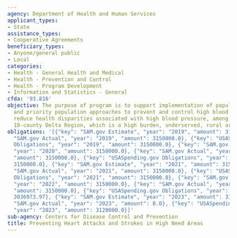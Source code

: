 ```yaml
---
agency: Department of Health and Human Services
applicant_types:
- State
assistance_types:
- Cooperative Agreements
beneficiary_types:
- Anyone/general public
- Local
categories:
- Health - General Health and Medical
- Health - Prevention and Control
- Health - Program Development
- Information and Statistics - General
cfda: '93.816'
objective: The purpose of program is to support implementation of population-wide
  and priority population approaches to prevent and control high blood pressure, and
  reduce health disparities associated with high blood pressure, among adults in Mississippi's
  18-county Delta Region, which is a high burden, underserved, rural area.
obligations: '[{"key": "SAM.gov Estimate", "year": "2019", "amount": 3150000.0}, {"key":
  "SAM.gov Actual", "year": "2019", "amount": 3150000.0}, {"key": "USASpending.gov
  Obligations", "year": "2019", "amount": 3150000.0}, {"key": "SAM.gov Estimate",
  "year": "2020", "amount": 3150000.0}, {"key": "SAM.gov Actual", "year": "2020",
  "amount": 3150000.0}, {"key": "USASpending.gov Obligations", "year": "2020", "amount":
  3150000.0}, {"key": "SAM.gov Estimate", "year": "2021", "amount": 3150000.0}, {"key":
  "SAM.gov Actual", "year": "2021", "amount": 3150000.0}, {"key": "USASpending.gov
  Obligations", "year": "2021", "amount": 3150000.0}, {"key": "SAM.gov Estimate",
  "year": "2022", "amount": 3150000.0}, {"key": "SAM.gov Actual", "year": "2022",
  "amount": 3150000.0}, {"key": "USASpending.gov Obligations", "year": "2022", "amount":
  3036973.97}, {"key": "SAM.gov Estimate", "year": "2023", "amount": 3150000.0}, {"key":
  "SAM.gov Actual", "year": "2023", "amount": 0.0}, {"key": "USASpending.gov Obligations",
  "year": "2023", "amount": 3120000.0}]'
sub-agency: Centers for Disease Control and Prevention
title: Preventing Heart Attacks and Strokes in High Need Areas
---
```

